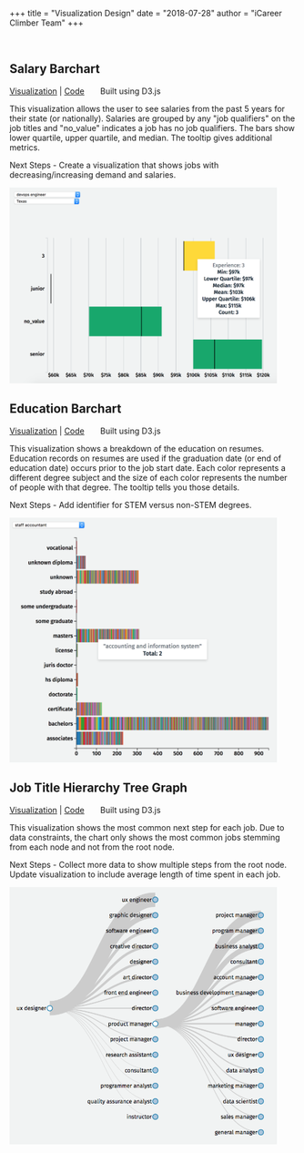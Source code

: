 +++
title = "Visualization Design"
date = "2018-07-28"
author = "iCareer Climber Team"
+++

</br>

## Salary Barchart

<a href="http://people.ischool.berkeley.edu/~keri.wheatley/w210_salary_bar_chart/" target="_blank">Visualization</a> |
 <a href="https://github.com/kbelsvik/career-skills-capstone/tree/master/d3_viz/salary_bar_chart" target="_blank">Code</a>&emsp;&emsp;Built using D3.js

This visualization allows the user to see salaries from the past 5 years for their state (or nationally). Salaries are grouped by any "job qualifiers" on the job titles and "no_value" indicates a job has no job qualifiers. The bars show lower quartile, upper quartile, and median. The tooltip gives additional metrics.

Next Steps - Create a visualization that shows jobs with decreasing/increasing demand and salaries.

<img src="https://raw.githubusercontent.com/icareerclimber/source-code/master/content/howitworks/images_folder/salary-barchart.png" width="470">

</br>

## Education Barchart

<a href="http://people.ischool.berkeley.edu/~keri.wheatley/w210_edu_bar_chart/" target="_blank">Visualization</a> |
 <a href="https://github.com/kbelsvik/career-skills-capstone/tree/master/d3_viz/education_histogram" target="_blank">Code</a>&emsp;&emsp;Built using D3.js

This visualization shows a breakdown of the education on resumes. Education records on resumes are used if the graduation date (or end of education date) occurs prior to the job start date. Each color represents a different degree subject and the size of each color represents the number of people with that degree. The tooltip tells you those details.

Next Steps - Add identifier for STEM versus non-STEM degrees.

<img src="https://raw.githubusercontent.com/icareerclimber/source-code/master/content/howitworks/images_folder/education-barchart.png" width="470">

</br>

## Job Title Hierarchy Tree Graph

<a href="http://people.ischool.berkeley.edu/~keri.wheatley/w210_node_graph/" target="_blank">Visualization</a> |
 <a href="https://github.com/kbelsvik/career-skills-capstone/tree/master/d3_viz/node_graph" target="_blank">Code</a>&emsp;&emsp;Built using D3.js

This visualization shows the most common next step for each job. Due to data constraints, the chart only shows the most common jobs stemming from each node and not from the root node.

Next Steps - Collect more data to show multiple steps from the root node. Update visualization to include average length of time spent in each job.

<img src="https://raw.githubusercontent.com/icareerclimber/source-code/master/content/howitworks/images_folder/hierarchy-tree-graph.png" width="470">
